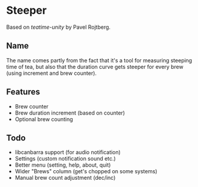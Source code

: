 # Steeper

Based on *teatime-unity* by Pavel Rojtberg.

## Name
The name comes partly from the fact that it's a tool for measuring steeping time of tea, but also that the duration curve gets steeper for every brew (using increment and brew counter).

## Features
- Brew counter
- Brew duration increment (based on counter)
- Optional brew counting

## Todo
- libcanbarra support (for audio notification)
- Settings (custom notification sound etc.)
- Better menu (setting, help, about, quit)
- Wider "Brews" column (get's chopped on some systems)
- Manual brew count adjustment (dec/inc)

